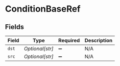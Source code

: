 # ConditionBaseRef


## Fields

| Field              | Type               | Required           | Description        |
| ------------------ | ------------------ | ------------------ | ------------------ |
| `dst`              | *Optional[str]*    | :heavy_minus_sign: | N/A                |
| `src`              | *Optional[str]*    | :heavy_minus_sign: | N/A                |